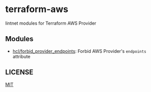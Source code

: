 # terraform-aws

lintnet modules for Terraform AWS Provider

## Modules

- [hcl/forbid_provider_endpoints](hcl/forbid_provider_endpoints): Forbid AWS Provider's `endpoints` attribute

## LICENSE

[MIT](LICENSE)
